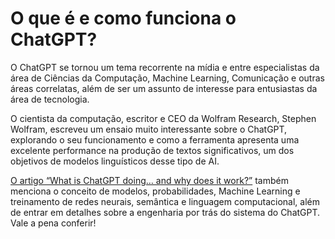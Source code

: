 # O que é e como funciona o ChatGPT?

O ChatGPT se tornou um tema recorrente na mídia e entre especialistas da área de Ciências da Computação, Machine Learning, Comunicação e outras áreas correlatas, além de ser um assunto de interesse para entusiastas da área de tecnologia.

O cientista da computação, escritor e CEO da Wolfram Research, Stephen Wolfram, escreveu um ensaio muito interessante sobre o ChatGPT, explorando o seu funcionamento e como a ferramenta apresenta uma excelente performance na produção de textos significativos, um dos objetivos de modelos linguísticos desse tipo de AI.

[O artigo “What is ChatGPT doing… and why does it work?”](https://writings.stephenwolfram.com/2023/02/what-is-chatgpt-doing-and-why-does-it-work/) também menciona o conceito de modelos, probabilidades, Machine Learning e treinamento de redes neurais, semântica e linguagem computacional, além de entrar em detalhes sobre a engenharia por trás do sistema do ChatGPT. Vale a pena conferir!
